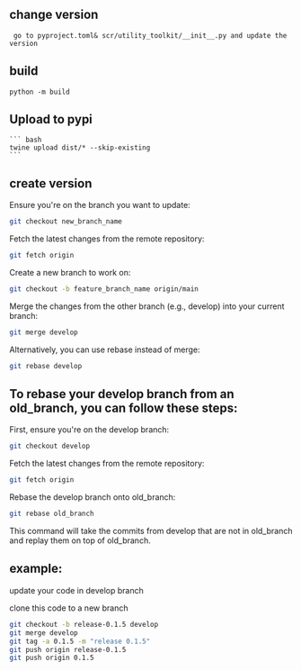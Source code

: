 ## change version

	 go to pyproject.toml& scr/utility_toolkit/__init__.py and update the version  
  

## build

    python -m build 
   
## Upload to pypi
    ``` bash
    twine upload dist/* --skip-existing
    ```
## create version
Ensure you're on the branch you want to update:
```bash
git checkout new_branch_name
```

Fetch the latest changes from the remote repository:
```bash
git fetch origin
```

Create a new branch to work on:
```bash
git checkout -b feature_branch_name origin/main
```

Merge the changes from the other branch (e.g., develop) into your current branch:
```bash
git merge develop
```

Alternatively, you can use rebase instead of merge:
```bash
git rebase develop
```



## To rebase your develop branch from an old_branch, you can follow these steps:
First, ensure you're on the develop branch:
```bash
git checkout develop
```

Fetch the latest changes from the remote repository:
```bash
git fetch origin
```

Rebase the develop branch onto old_branch:
```bash
git rebase old_branch
```

This command will take the commits from develop that are not in old_branch and replay them on top of old_branch.

## example:
update your code in develop branch

clone this code to a new branch
```bash
git checkout -b release-0.1.5 develop
git merge develop
git tag -a 0.1.5 -m "release 0.1.5"
git push origin release-0.1.5
git push origin 0.1.5
```


